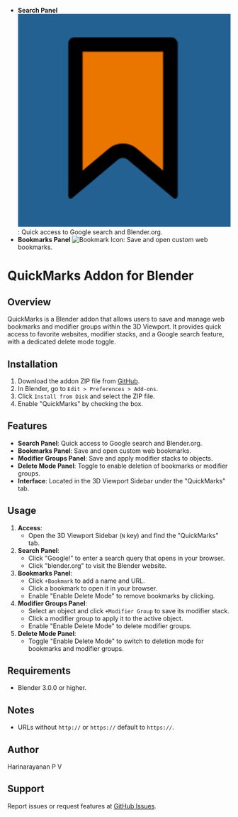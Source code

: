 - **Search Panel** ![Search Icon](icon600.png): Quick access to Google search and Blender.org.
- **Bookmarks Panel** ![Bookmark Icon](BANNER.png): Save and open custom web bookmarks.

# QuickMarks Addon for Blender

## Overview
QuickMarks is a Blender addon that allows users to save and manage web bookmarks and modifier groups within the 3D Viewport. It provides quick access to favorite websites, modifier stacks, and a Google search feature, with a dedicated delete mode toggle.

## Installation
1. Download the addon ZIP file from [GitHub](https://github.com/hAry-y/QuickMarks).
2. In Blender, go to `Edit > Preferences > Add-ons`.
3. Click `Install from Disk` and select the ZIP file.
4. Enable "QuickMarks" by checking the box.

## Features
- **Search Panel**: Quick access to Google search and Blender.org.
- **Bookmarks Panel**: Save and open custom web bookmarks.
- **Modifier Groups Panel**: Save and apply modifier stacks to objects.
- **Delete Mode Panel**: Toggle to enable deletion of bookmarks or modifier groups.
- **Interface**: Located in the 3D Viewport Sidebar under the "QuickMarks" tab.

## Usage
1. **Access**:
   - Open the 3D Viewport Sidebar (`N` key) and find the "QuickMarks" tab.
2. **Search Panel**:
   - Click "Google!" to enter a search query that opens in your browser.
   - Click "blender.org" to visit the Blender website.
3. **Bookmarks Panel**:
   - Click `+Bookmark` to add a name and URL.
   - Click a bookmark to open it in your browser.
   - Enable "Enable Delete Mode" to remove bookmarks by clicking.
4. **Modifier Groups Panel**:
   - Select an object and click `+Modifier Group` to save its modifier stack.
   - Click a modifier group to apply it to the active object.
   - Enable "Enable Delete Mode" to delete modifier groups.
5. **Delete Mode Panel**:
   - Toggle "Enable Delete Mode" to switch to deletion mode for bookmarks and modifier groups.



## Requirements
- Blender 3.0.0 or higher.

## Notes
- URLs without `http://` or `https://` default to `https://`.

## Author
Harinarayanan P V

## Support
Report issues or request features at [GitHub Issues](https://github.com/hAry-y/QuickMarks).
